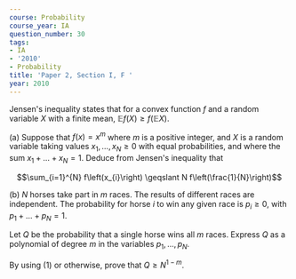 ```yaml
---
course: Probability
course_year: IA
question_number: 30
tags:
- IA
- '2010'
- Probability
title: 'Paper 2, Section I, F '
year: 2010
---
```




Jensen's inequality states that for a convex function $f$ and a random variable $X$ with a finite mean, $\mathbb{E} f(X) \geqslant f(\mathbb{E} X)$.

(a) Suppose that $f(x)=x^{m}$ where $m$ is a positive integer, and $X$ is a random variable taking values $x_{1}, \ldots, x_{N} \geqslant 0$ with equal probabilities, and where the sum $x_{1}+\ldots+x_{N}=1$. Deduce from Jensen's inequality that

$$\sum_{i=1}^{N} f\left(x_{i}\right) \geqslant N f\left(\frac{1}{N}\right)$$

(b) $N$ horses take part in $m$ races. The results of different races are independent. The probability for horse $i$ to win any given race is $p_{i} \geqslant 0$, with $p_{1}+\ldots+p_{N}=1$.

Let $Q$ be the probability that a single horse wins all $m$ races. Express $Q$ as a polynomial of degree $m$ in the variables $p_{1}, \ldots, p_{N}$.

By using (1) or otherwise, prove that $Q \geqslant N^{1-m}$.